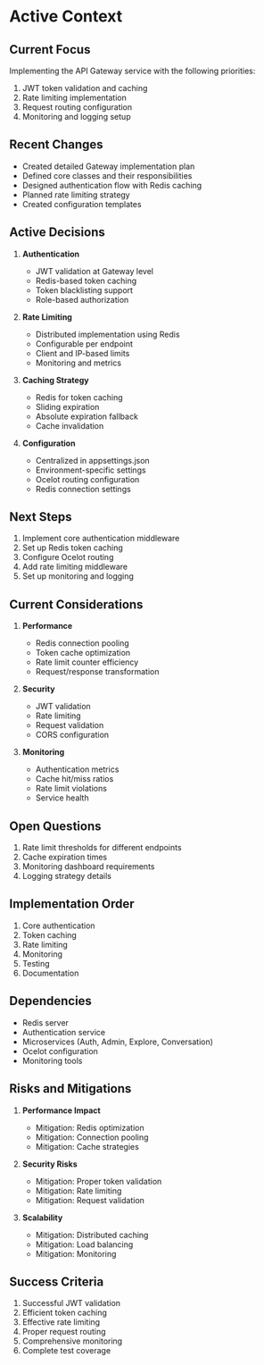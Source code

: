 # Active Context

## Current Focus
Implementing the API Gateway service with the following priorities:
1. JWT token validation and caching
2. Rate limiting implementation
3. Request routing configuration
4. Monitoring and logging setup

## Recent Changes
- Created detailed Gateway implementation plan
- Defined core classes and their responsibilities
- Designed authentication flow with Redis caching
- Planned rate limiting strategy
- Created configuration templates

## Active Decisions
1. **Authentication**
   - JWT validation at Gateway level
   - Redis-based token caching
   - Token blacklisting support
   - Role-based authorization

2. **Rate Limiting**
   - Distributed implementation using Redis
   - Configurable per endpoint
   - Client and IP-based limits
   - Monitoring and metrics

3. **Caching Strategy**
   - Redis for token caching
   - Sliding expiration
   - Absolute expiration fallback
   - Cache invalidation

4. **Configuration**
   - Centralized in appsettings.json
   - Environment-specific settings
   - Ocelot routing configuration
   - Redis connection settings

## Next Steps
1. Implement core authentication middleware
2. Set up Redis token caching
3. Configure Ocelot routing
4. Add rate limiting middleware
5. Set up monitoring and logging

## Current Considerations
1. **Performance**
   - Redis connection pooling
   - Token cache optimization
   - Rate limit counter efficiency
   - Request/response transformation

2. **Security**
   - JWT validation
   - Rate limiting
   - Request validation
   - CORS configuration

3. **Monitoring**
   - Authentication metrics
   - Cache hit/miss ratios
   - Rate limit violations
   - Service health

## Open Questions
1. Rate limit thresholds for different endpoints
2. Cache expiration times
3. Monitoring dashboard requirements
4. Logging strategy details

## Implementation Order
1. Core authentication
2. Token caching
3. Rate limiting
4. Monitoring
5. Testing
6. Documentation

## Dependencies
- Redis server
- Authentication service
- Microservices (Auth, Admin, Explore, Conversation)
- Ocelot configuration
- Monitoring tools

## Risks and Mitigations
1. **Performance Impact**
   - Mitigation: Redis optimization
   - Mitigation: Connection pooling
   - Mitigation: Cache strategies

2. **Security Risks**
   - Mitigation: Proper token validation
   - Mitigation: Rate limiting
   - Mitigation: Request validation

3. **Scalability**
   - Mitigation: Distributed caching
   - Mitigation: Load balancing
   - Mitigation: Monitoring

## Success Criteria
1. Successful JWT validation
2. Efficient token caching
3. Effective rate limiting
4. Proper request routing
5. Comprehensive monitoring
6. Complete test coverage